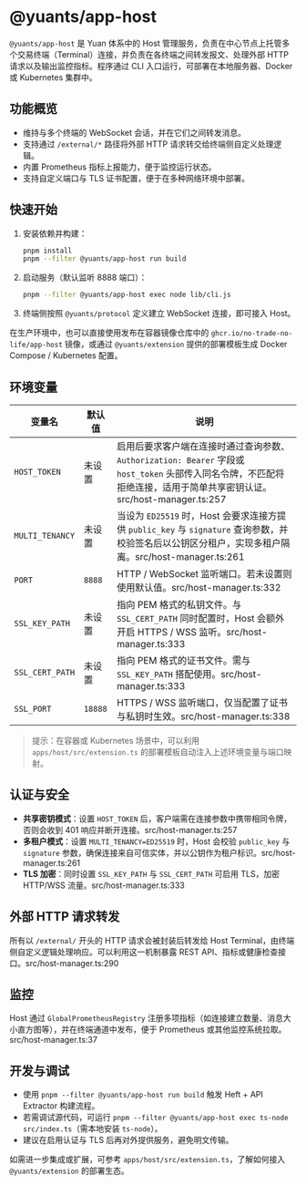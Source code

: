 # @yuants/app-host

`@yuants/app-host` 是 Yuan 体系中的 Host 管理服务，负责在中心节点上托管多个交易终端（Terminal）连接，并负责在各终端之间转发报文、处理外部 HTTP 请求以及输出监控指标。程序通过 CLI 入口运行，可部署在本地服务器、Docker 或 Kubernetes 集群中。

## 功能概览

- 维持与多个终端的 WebSocket 会话，并在它们之间转发消息。
- 支持通过 `/external/*` 路径将外部 HTTP 请求转交给终端侧自定义处理逻辑。
- 内置 Prometheus 指标上报能力，便于监控运行状态。
- 支持自定义端口与 TLS 证书配置，便于在多种网络环境中部署。

## 快速开始

1. 安装依赖并构建：
   ```bash
   pnpm install
   pnpm --filter @yuants/app-host run build
   ```
2. 启动服务（默认监听 8888 端口）：
   ```bash
   pnpm --filter @yuants/app-host exec node lib/cli.js
   ```
3. 终端侧按照 `@yuants/protocol` 定义建立 WebSocket 连接，即可接入 Host。

在生产环境中，也可以直接使用发布在容器镜像仓库中的 `ghcr.io/no-trade-no-life/app-host` 镜像，或通过 `@yuants/extension` 提供的部署模板生成 Docker Compose / Kubernetes 配置。

## 环境变量

| 变量名          | 默认值  | 说明                                                                                                                                                                  |
| --------------- | ------- | --------------------------------------------------------------------------------------------------------------------------------------------------------------------- |
| `HOST_TOKEN`    | 未设置  | 启用后要求客户端在连接时通过查询参数、`Authorization: Bearer` 字段或 `host_token` 头部传入同名令牌，不匹配将拒绝连接，适用于简单共享密钥认证。src/host-manager.ts:257 |
| `MULTI_TENANCY` | 未设置  | 当设为 `ED25519` 时，Host 会要求连接方提供 `public_key` 与 `signature` 查询参数，并校验签名后以公钥区分租户，实现多租户隔离。src/host-manager.ts:261                  |
| `PORT`          | `8888`  | HTTP / WebSocket 监听端口。若未设置则使用默认值。src/host-manager.ts:332                                                                                              |
| `SSL_KEY_PATH`  | 未设置  | 指向 PEM 格式的私钥文件。与 `SSL_CERT_PATH` 同时配置时，Host 会额外开启 HTTPS / WSS 监听。src/host-manager.ts:333                                                     |
| `SSL_CERT_PATH` | 未设置  | 指向 PEM 格式的证书文件。需与 `SSL_KEY_PATH` 搭配使用。src/host-manager.ts:333                                                                                        |
| `SSL_PORT`      | `18888` | HTTPS / WSS 监听端口，仅当配置了证书与私钥时生效。src/host-manager.ts:338                                                                                             |

> 提示：在容器或 Kubernetes 场景中，可以利用 `apps/host/src/extension.ts` 的部署模板自动注入上述环境变量与端口映射。

## 认证与安全

- **共享密钥模式**：设置 `HOST_TOKEN` 后，客户端需在连接参数中携带相同令牌，否则会收到 401 响应并断开连接。src/host-manager.ts:257
- **多租户模式**：设置 `MULTI_TENANCY=ED25519` 时，Host 会校验 `public_key` 与 `signature` 参数，确保连接来自可信实体，并以公钥作为租户标识。src/host-manager.ts:261
- **TLS 加密**：同时设置 `SSL_KEY_PATH` 与 `SSL_CERT_PATH` 可启用 TLS，加密 HTTP/WSS 流量。src/host-manager.ts:333

## 外部 HTTP 请求转发

所有以 `/external/` 开头的 HTTP 请求会被封装后转发给 Host Terminal，由终端侧自定义逻辑处理响应。可以利用这一机制暴露 REST API、指标或健康检查接口。src/host-manager.ts:290

## 监控

Host 通过 `GlobalPrometheusRegistry` 注册多项指标（如连接建立数量、消息大小直方图等），并在终端通道中发布，便于 Prometheus 或其他监控系统拉取。src/host-manager.ts:37

## 开发与调试

- 使用 `pnpm --filter @yuants/app-host run build` 触发 Heft + API Extractor 构建流程。
- 若需调试源代码，可运行 `pnpm --filter @yuants/app-host exec ts-node src/index.ts`（需本地安装 `ts-node`）。
- 建议在启用认证与 TLS 后再对外提供服务，避免明文传输。

如需进一步集成或扩展，可参考 `apps/host/src/extension.ts`，了解如何接入 `@yuants/extension` 的部署生态。
